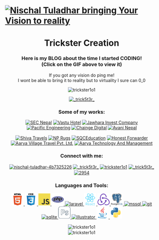 # [![Nischal Tuladhar bringing Your Vision to reality](https://miro.medium.com/max/1400/0*eIhVp0KXrXSSHORN.gif)](https://tricksterblog1o1.wordpress.com/)

<h1 align="center">
  Trickster Creation
</h1>
<div align="center" >
<h3>
  Here is my BLOG about the time I started CODING!<br>
  (Click on the GIF above to view it) <br>
</h3>
If you got any vision do ping me!<br>
   I wont be able to bring it to reality but to virtuality I sure can 0_0 
</div>
<div align='center'>
<p align="center"> <img src="https://komarev.com/ghpvc/?username=trickster1o1&label=Profile%20views&color=0e75b6&style=flat" alt="trickster1o1" /> </p>
<p align="center"> <a href="https://twitter.com/_trick5t3r_" target="blank"><img src="https://img.shields.io/twitter/follow/_trick5t3r_?logo=twitter&style=for-the-badge" alt="_trick5t3r_" /></a> </p>
<h3 align="center">Some of my works:</h3>
<p align="center">
<a href='https://secnepal.org' target='_blank' rel="noopener noreferrer nofollow"><img src='https://www.nischaltuladhar.com.np/static/media/secnepal.6ba4547e7b5fdbe95076.png' alt='SEC Nepal' width='50px' height='50px' title='SEC Nepal' /></a>
  <a href='https://vastuhotel.com' target='_blank' rel="noopener noreferrer"><img src='https://vastuhotel.com/uploads/vastu_logo.png' alt='Vastu Hotel' height='50px' title='Vastu Hotel' /></a>
  <a href='https://jawharainvest.com' target='_blank' rel="noopener noreferrer" ><img src='https://www.nischaltuladhar.com.np/static/media/jawhara.1d9fd86241cc6668ffe4.png' alt='Jawhara Invest Company' height='50px' title='Jawhara Invest' /></a>
  <a href='https://pacificeng.com.np' target='_blank' rel="noopener noreferrer" ><img src='https://www.nischaltuladhar.com.np/static/media/pacific.f152c08597959e4ec18f.png' alt='Pacific Engineering' height='50px' title='Pacific Engineering Co. Pvt. Ltd.' /></a>
  <a href='https://chaingedigital.com.np' target='_blank' rel="noopener noreferrer" ><img src='https://encrypted-tbn0.gstatic.com/images?q=tbn:ANd9GcR-IfI53dQxTQanMtsp8Pqo1-S1l4Y-x0CE0g&s' alt='Chainge Digital' height='50px' title='Chainge Digital Pvt. Ltd.' /></a>
  <a href='https://avaninepal.com' target='_blank' rel="noopener noreferrer" >
    <img src='https://thebrandnepal.com/storage/1019/1654508226avani-logo.jpg' alt='Avani Nepal' height='50px' title='Avani Nepal' /></a> <br><br>
  <a href='https://shivatravels.com.np' target='_blank' rel="noopener noreferrer" ><img src='https://shivatravels.com.np/logoNeg.png' alt='Shiva Travels' height='50px' title='Shiva Travels Pvt. Ltd.' /></a>
  <a href='https://nprugs.com' target='_blank' rel="noopener noreferrer" ><img src='https://nprugs.com/wp-content/uploads/2024/11/logo-small-white.webp' alt='NP Rugs' height='50px' title='NP Rugs' /></a>
  <a href='https://sqceducation.com' target='_blank' rel="noopener noreferrer" ><img src='https://www.nischaltuladhar.com.np/static/media/sqc.0a02255b2514df4a4d3b.png' alt='SQCEducation' height='50px' title='SQCEducation' /></a>
  <a href='https://honestforwarder.com' target='_blank' rel="noopener noreferrer" ><img src='https://www.nischaltuladhar.com.np/static/media/honest.9d0ae03da44692e6444c.png' alt='Honest Forwarder' height='50px' title='Honest Forwarder' /></a>
  <a href='https://aaryatravel.com/' target='_blank' rel="noopener noreferrer" ><img src='https://aaryatravel.com/assets/image/logo-aarya.png' alt='Aarya Village Travel Pvt. Ltd.' height='50px' title='Aarya Village Travel Pvt. Ltd.' /></a>
  <a href='https://aaryatm.com/' target='_blank' rel="noopener noreferrer" ><img src='https://office.aaryatm.com.np/user_uploads/website_files/setup_images/164793357276.jpeg' alt='Aarya Technology And Management' height='50px' title='Aarya Technology And Management' /></a>
</p>
<h3 align="center">Connect with me:</h3>
<p align="center">
<a href="https://linkedin.com/in/nischal-tuladhar-4b7325226" target="blank"><img align="center" src="https://raw.githubusercontent.com/rahuldkjain/github-profile-readme-generator/master/src/images/icons/Social/linked-in-alt.svg" alt="nischal-tuladhar-4b7325226" height="30" width="40" /></a>
<a href="https://twitter.com/_trick5t3r_" target="blank"><img align="center" src="https://raw.githubusercontent.com/rahuldkjain/github-profile-readme-generator/master/src/images/icons/Social/twitter.svg" alt="_trick5t3r_" height="30" width="40" /></a>
<a href="https://fb.com/trickster1o1" target="blank"><img align="center" src="https://raw.githubusercontent.com/rahuldkjain/github-profile-readme-generator/master/src/images/icons/Social/facebook.svg" alt="trickster1o1" height="30" width="40" /></a>
<a href="https://instagram.com/_trick5t3r_" target="blank"><img align="center" src="https://raw.githubusercontent.com/rahuldkjain/github-profile-readme-generator/master/src/images/icons/Social/instagram.svg" alt="_trick5t3r_" height="30" width="40" /></a>
<a href="https://discord.gg/2954" target="blank"><img align="center" src="https://raw.githubusercontent.com/rahuldkjain/github-profile-readme-generator/master/src/images/icons/Social/discord.svg" alt="2954" height="30" width="40" /></a>
</p>
<h3 align="center">Languages and Tools:</h3>
<p align="center"> <a href="https://www.w3.org/html/" target="_blank" rel="noreferrer"> <img src="https://raw.githubusercontent.com/devicons/devicon/master/icons/html5/html5-original-wordmark.svg" alt="html5" width="40" height="40"/> </a> <a href="https://www.w3schools.com/css/" target="_blank" rel="noreferrer"> <img src="https://raw.githubusercontent.com/devicons/devicon/master/icons/css3/css3-original-wordmark.svg" alt="css3" width="40" height="40"/> </a> <a href="https://developer.mozilla.org/en-US/docs/Web/JavaScript" target="_blank" rel="noreferrer"> <img src="https://raw.githubusercontent.com/devicons/devicon/master/icons/javascript/javascript-original.svg" alt="javascript" width="40" height="40"/> </a> <a href="https://www.php.net" target="_blank" rel="noreferrer"> <img src="https://raw.githubusercontent.com/devicons/devicon/master/icons/php/php-original.svg" alt="php" width="40" height="40"/> </a> <a href="https://laravel.com/" target="_blank" rel="noreferrer"> <img src="https://upload.wikimedia.org/wikipedia/commons/thumb/9/9a/Laravel.svg/1969px-Laravel.svg.png" alt="laravel" width="40" height="40"/> </a> <a href="https://reactjs.org/" target="_blank" rel="noreferrer"> <img src="https://raw.githubusercontent.com/devicons/devicon/master/icons/react/react-original-wordmark.svg" alt="react" width="40" height="40"/> </a> <a href="https://redux.js.org" target="_blank" rel="noreferrer"> <img src="https://raw.githubusercontent.com/devicons/devicon/master/icons/redux/redux-original.svg" alt="redux" width="40" height="40"/> </a> <a href="https://www.postgresql.org" target="_blank" rel="noreferrer"> <img src="https://raw.githubusercontent.com/devicons/devicon/master/icons/postgresql/postgresql-original-wordmark.svg" alt="postgresql" width="40" height="40"/> </a> <a href="https://www.microsoft.com/en-us/sql-server" target="_blank" rel="noreferrer"> <img src="https://www.svgrepo.com/show/303229/microsoft-sql-server-logo.svg" alt="mssql" width="40" height="40"/> </a> <a href="https://git-scm.com/" target="_blank" rel="noreferrer"> <img src="https://www.vectorlogo.zone/logos/git-scm/git-scm-icon.svg" alt="git" width="40" height="40"/> </a>  <a href="https://www.sqlite.org/" target="_blank" rel="noreferrer"> <img src="https://www.vectorlogo.zone/logos/sqlite/sqlite-icon.svg" alt="sqlite" width="40" height="40"/> </a> <a href="https://www.photoshop.com/en" target="_blank" rel="noreferrer"> <img src="https://raw.githubusercontent.com/devicons/devicon/master/icons/photoshop/photoshop-line.svg" alt="photoshop" width="40" height="40"/> </a> <a href="https://www.adobe.com/in/products/illustrator.html" target="_blank" rel="noreferrer"> <img src="https://www.vectorlogo.zone/logos/adobe_illustrator/adobe_illustrator-icon.svg" alt="illustrator" width="40" height="40"/> </a> <a href="https://www.java.com" target="_blank" rel="noreferrer"> <img src="https://raw.githubusercontent.com/devicons/devicon/master/icons/java/java-original.svg" alt="java" width="40" height="40"/> </a> <a href="https://www.python.org" target="_blank" rel="noreferrer"> <img src="https://raw.githubusercontent.com/devicons/devicon/master/icons/python/python-original.svg" alt="python" width="40" height="40"/> </a></p>
<p>
  <img align="center" src="https://github-readme-stats.vercel.app/api/top-langs?username=trickster1o1&show_icons=true&locale=en&layout=compact" alt="trickster1o1" />
  <br>
  <img align="center" src="https://github-readme-streak-stats.herokuapp.com/?user=trickster1o1&" alt="trickster1o1" /></p>
<div>

